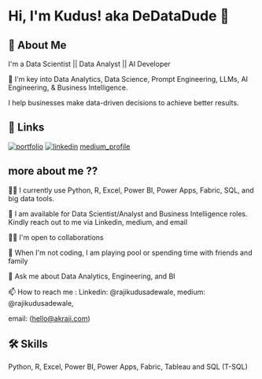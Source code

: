 # Hi, I'm Kudus! aka DeDataDude 👋

## 🚀 About Me
I'm a Data Scientist || Data Analyst || AI Developer

👀 I'm key into Data Analytics, Data Science, Prompt Engineering, LLMs, AI Engineering, & Business Intelligence.

I help businesses make data-driven decisions to achieve better results.

## 🔗 Links
[![portfolio](https://img.shields.io/badge/my_portfolio-000?style=for-the-badge&logo=ko-fi&logoColor=white)](https://linktr.ee/dedatadude)
[![linkedin](https://img.shields.io/badge/linkedin-0A66C2?style=for-the-badge&logo=linkedin&logoColor=white)](https://www.linkedin.com/in/kudus-adewale-raji-65a400134/)
[medium_profile](https://medium.com/@rajikudusadewale)


## more about me ??
👩‍💻 I currently use Python, R, Excel, Power BI, Power Apps, Fabric, SQL, and big data tools.

💞️ I am available for Data Scientist/Analyst and Business Intelligence roles. Kindly reach out to me via Linkedin, medium, and email

👯‍♀️ I'm open to collaborations

🎥 When I'm not coding, I am playing pool or spending time with friends and family 

💬 Ask me about Data Analytics, Engineering, and BI

📫 How to reach me : Linkedin: @rajikudusadewale, medium: @rajikudusadewale, 

email: (hello@akraji.com)

## 🛠 Skills
Python, R, Excel, Power BI, Power Apps, Fabric, Tableau and SQL (T-SQL)
